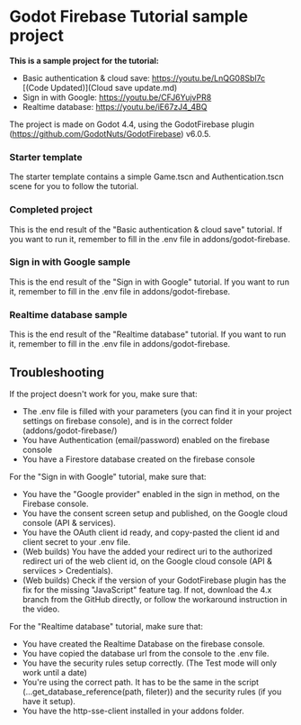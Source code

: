 # Godot Firebase Tutorial sample project
**This is a sample project for the tutorial:**
- Basic authentication & cloud save: https://youtu.be/LnQG08Sbl7c [(Code Updated)](Cloud save update.md)
- Sign in with Google: https://youtu.be/CFJ6YujvPR8
- Realtime database: https://youtu.be/iE67zJ4_4BQ

The project is made on Godot 4.4, using the GodotFirebase plugin (https://github.com/GodotNuts/GodotFirebase) v6.0.5.

### Starter template
The starter template contains a simple Game.tscn and Authentication.tscn scene for you to follow the tutorial.

### Completed project
This is the end result of the "Basic authentication & cloud save" tutorial. If you want to run it, remember to fill in the .env file in addons/godot-firebase.

### Sign in with Google sample
This is the end result of the "Sign in with Google" tutorial. If you want to run it, remember to fill in the .env file in addons/godot-firebase.

### Realtime database sample
This is the end result of the "Realtime database" tutorial.  If you want to run it, remember to fill in the .env file in addons/godot-firebase.

## Troubleshooting
If the project doesn't work for you, make sure that:
- The .env file is filled with your parameters (you can find it in your project settings on firebase console), and is in the correct folder (addons/godot-firebase/)
- You have Authentication (email/password) enabled on the firebase console
- You have a Firestore database created on the firebase console
  
For the "Sign in with Google" tutorial, make sure that:
- You have the "Google provider" enabled in the sign in method, on the Firebase console.
- You have the consent screen setup and published, on the Google cloud console (API & services).
- You have the OAuth client id ready, and copy-pasted the client id and client secret to your .env file.
- (Web builds) You have the added your redirect uri to the authorized redirect uri of the web client id, on the Google cloud console (API & serviices > Credentials).
- (Web builds) Check if the version of your GodotFirebase plugin has the fix for the missing "JavaScript" feature tag. If not, download the 4.x branch from the GitHub directly, or follow the workaround instruction in the video.

For the "Realtime database" tutorial, make sure that:
- You have created the Realtime Database on the firebase console.
- You have copied the database url from the console to the .env file.
- You have the security rules setup correctly. (The Test mode will only work until a date)
- You're using the correct path. It has to be the same in the script (...get_database_reference(path, fileter)) and the security rules (if you have it setup).
- You have the http-sse-client installed in your addons folder.
